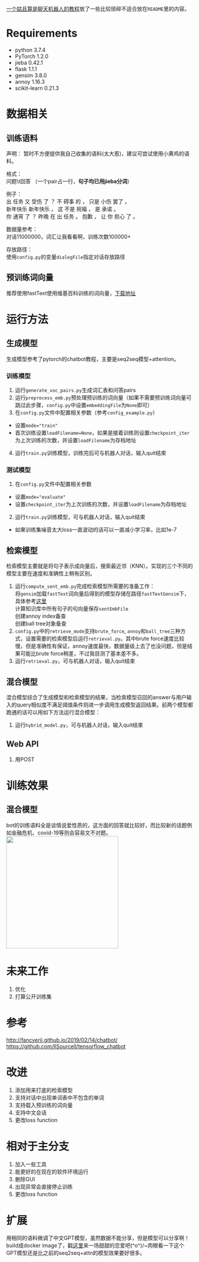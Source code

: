 [一个姑且算是聊天机器人的教程](https://www.jianshu.com/p/e7bf16d7a33a)放了一些比较琐碎不适合放在`README`里的内容。

# Requirements
 - python 3.7.4
 - PyTorch 1.2.0
 - jieba 0.42.1
 - flask 1.1.1
 - gensim 3.8.0 
 - annoy 1.16.3 
 - scikit-learn 0.21.3

# 数据相关
## 训练语料
声明：
暂时不方便提供我自己收集的语料(太大惹)，建议可尝试使用小黄鸡的语料。

格式：  
问题\t回答 （一个pair占一行，**句子均已用jieba分词**）

例子：  
出 任务 又 受伤 了 ？	不 碍事 的 ， 只是 小伤 罢了 。  
新年快乐	新年快乐 ， 这 不是 祝福 ， 是 承诺 。  
你 通宵 了 ？	昨晚 在 出 任务 。 抱歉 ， 让 你 担心 了 。

数据量参考：  
对话11000000，词汇让我看看啊，训练次数100000+  

存放路径：  
使用`config.py`的变量`dialogFile`指定对话存放路径

## 预训练词向量
推荐使用fastText使用维基百科训练的词向量，[下载地址](https://fasttext.cc/docs/en/pretrained-vectors.html)

# 运行方法
## 生成模型
生成模型参考了pytorch的chatbot教程，主要是seq2seq模型+attention。
### 训练模型
1. 运行`generate_voc_pairs.py`生成词汇表和问答pairs
2. 运行`preprocess_emb.py`预处理预训练的词向量（如果不需要预训练词向量可跳过此步骤，`config.py`中设置`embeddingFile`为`None`即可）
3. 在`config.py`文件中配置相关参数（参考`config_example.py`）
 - 设置`mode="train"`
 - 首次训练设置`loadFilename=None`，如果是接着训练则设置`checkpoint_iter`为上次训练的次数，并设置`loadFilename`为存档地址
4. 运行`train.py`训练模型，训练完后可与机器人对话，输入quit结束

### 测试模型
1. 在`config.py`文件中配置相关参数
 - 设置`mode="evaluate"`
 - 设置`checkpoint_iter`为上次训练的次数，并设置`loadFilename`为存档地址
2. 运行`train.py`训练模型，可与机器人对话，输入quit结束
 - 如果训练集噪音太大loss一直波动的话可以一直减小学习率，比如1e-7

## 检索模型
检索模型主要就是将句子表示成向量后，搜索最近邻（KNN）。实现的三个不同的模型主要在速度和准确性上稍有区别。
1. 运行`compute_sent_emb.py`完成检索模型所需要的准备工作：  
将`gensim`加载`fastText`词向量后得到的模型存储在路径`fastTextGensim`下，具体参考[这里](https://github.com/coranholmes/pt_chatbot/issues/2)  
计算知识库中所有句子的句向量保存`sentEmbFile`  
创建annoy index备查  
创建ball tree对象备查  
2. `config.py`中的`retrieve_mode`支持`brute_force`, `annoy`和`ball_tree`三种方式，设置需要的检索模型后运行`retrieval.py`。其中brute force速度比较慢，但是准确性有保证，annoy速度最快，数据量级上去了也没问题，但是结果可能比brute force稍差，不过我目测了基本差不多。
3. 运行`retrieval.py`，可与机器人对话，输入quit结束

## 混合模型
混合模型综合了生成模型和检索模型的结果，当检索模型召回的answer与用户输入的query相似度不满足阈值条件则进一步调用生成模型返回结果。前两个模型都跑通的话可以用如下方法运行混合模型：
1. 运行`hybrid_model.py`，可与机器人对话，输入quit结束

## Web API
1. 用POST

# 训练效果
## 混合模型
bot的训练语料全是谈情说爱性质的，这方面的回答就比较好，而比较新的话题例如金融危机、covid-19等则会容易文不对题。  
<img src="./imgs/测试.png" width=300>  

# 未来工作
1. 优化
2. 打算公开训练集

# 参考
http://fancyerii.github.io/2019/02/14/chatbot/  
https://github.com/llSourcell/tensorflow_chatbot

# 改进
1. 添加用来打底的检索模型
2. 支持对话中出现单词表中不包含的单词
3. 支持载入预训练的词向量
4. 支持中文会话
5. 更改loss function

# 相对于主分支
1. 加入一些工具
2. 能更好的在现在的软件环境运行
3. 删除GUI
4. 出现异常会直接停止训练
5. 更改loss function

# 扩展
用相同的语料微调了中文GPT模型，虽然数据不能分享，但是模型可以分享啊！build成docker image了，戳[这里](https://hub.docker.com/r/coranholmes/cdial-gpt)来一场甜甜的恋爱吧\(^o^)/~肉眼看一下这个GPT模型还是比之前的seq2seq+attn的模型效果要好很多。
